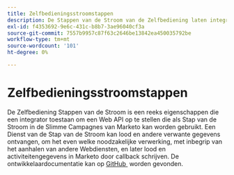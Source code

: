 ```yaml
---
title: Zelfbedieningsstroomstappen
description: De Stappen van de Stroom van de Zelfbediening laten integrators Web APIs als Stappen van de Stroom van Marketo opstellen om loodgegevens, vraagdiensten te verwerken, en lood en activiteitengegevens terug te schrijven
exl-id: f4353692-9e6c-431c-b8b7-3ae96040cf3a
source-git-commit: 7557b9957c87f63c2646be13842ea450035792be
workflow-type: tm+mt
source-wordcount: '101'
ht-degree: 0%

---
```


# Zelfbedieningsstroomstappen

De Zelfbediening Stappen van de Stroom is een reeks eigenschappen die een integrator toestaan om een Web API op te stellen die als Stap van de Stroom in de Slimme Campagnes van Marketo kan worden gebruikt. Een Dienst van de Stap van de Stroom kan lood en andere verwante gegevens ontvangen, om het even welke noodzakelijke verwerking, met inbegrip van het aanhalen van andere Webdiensten, en later lood en activiteitengegevens in Marketo door callback schrijven. De ontwikkelaardocumentatie kan op [&#x200B; GitHub &#x200B;](https://github.com/adobe/Marketo-SSFS-Service-Provider-Interface) worden gevonden.
